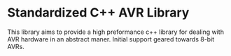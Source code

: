 # Standardized C++ AVR Library

This library aims to provide a high preformance c++ library for dealing with AVR hardware in an abstract maner. Initial support geared towards 8-bit AVRs.